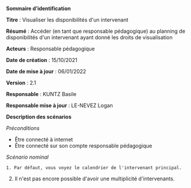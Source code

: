 **Sommaire d’identification**

  **Titre** : Visualiser les disponibilités d'un intervenant

  **Résumé** : Accéder (en tant que responsable pédagogique) au planning de disponibilités d'un intervenant ayant donné les droits de visualisation

  **Acteurs** : Responsable pédagogique

  **Date de création** : 15/10/2021

  **Date de mise à jour**  : 06/01/2022

  **Version** : 2.1

  **Responsable** : KUNTZ Basile

  **Responsable mise à jour** : LE-NEVEZ Logan


**Description des scénarios**

*Préconditions*

- Être connecté à internet
- Être connecté sur son compte responsable pédagogique

*Scénario nominal*

 	1. Par défaut, vous voyez le calendrier de l'intervenant principal.
  2. Il n'est pas encore possible d'avoir une multiplicité d'intervenants.
